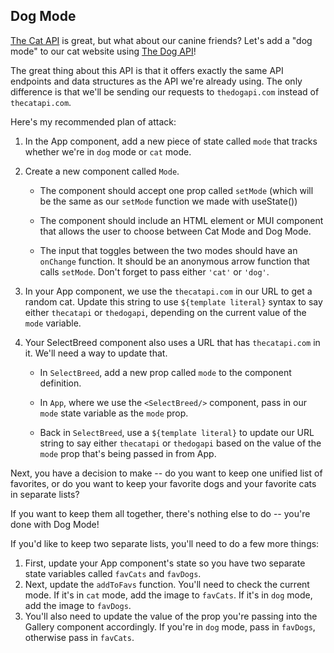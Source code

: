 ## Dog Mode
[The Cat API](https://thecatapi.com/) is great, but what about our canine friends? Let's add a "dog mode" to our cat website using [The Dog API](https://thedogapi.com/)!

The great thing about this API is that it offers exactly the same API endpoints and data structures as the API we're already using. The only difference is that we'll be sending our requests to `thedogapi.com` instead of `thecatapi.com`.

Here's my recommended plan of attack:

1. In the App component, add a new piece of state called `mode` that tracks whether we're in `dog` mode or `cat` mode.
2. Create a new component called `Mode`.

    - The component should accept one prop called `setMode` (which will be the same as our `setMode` function we made with useState())

    - The component should include an HTML element or MUI component that allows the user to choose between Cat Mode and Dog Mode.

    - The input that toggles between the two modes should have an `onChange` function. It should be an anonymous arrow function that calls `setMode`. Don't forget to pass either `'cat'` or `'dog'`.

3. In your App component, we use the `thecatapi.com` in our URL to get a random cat. Update this string to use `${template literal}` syntax to say either `thecatapi` or `thedogapi`, depending on the current value of the `mode` variable.
4. Your SelectBreed component also uses a URL that has `thecatapi.com` in it. We'll need a way to update that.

    - In `SelectBreed`, add a new prop called `mode` to the component definition.

    - In `App`, where we use the `<SelectBreed/>` component, pass in our `mode` state variable as the `mode` prop.

    - Back in `SelectBreed`, use a `${template literal}` to update our URL string to say either `thecatapi` or `thedogapi` based on the value of the `mode` prop that's being passed in from App.

Next, you have a decision to make -- do you want to keep one unified list of favorites, or do you want to keep your favorite dogs and your favorite cats in separate lists?

If you want to keep them all together, there's nothing else to do -- you're done with Dog Mode!

If you'd like to keep two separate lists, you'll need to do a few more things:

1. First, update your App component's state so you have two separate state variables called `favCats` and `favDogs`.
2. Next, update the `addToFavs` function. You'll need to check the current mode. If it's in `cat` mode, add the image to `favCats`. If it's in `dog` mode, add the image to `favDogs`.
3. You'll also need to update the value of the prop you're passing into the Gallery component accordingly. If you're in `dog` mode, pass in `favDogs`, otherwise pass in `favCats`.
